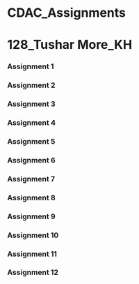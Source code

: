 # CDAC_Assignments
# 128_Tushar More_KH 

### Assignment 1
### Assignment 2
### Assignment 3
### Assignment 4
### Assignment 5
### Assignment 6
### Assignment 7
### Assignment 8
### Assignment 9
### Assignment 10
### Assignment 11
### Assignment 12

